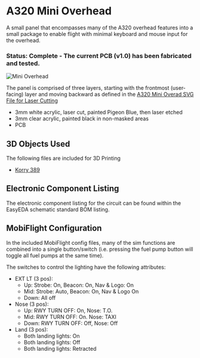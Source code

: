 # A320 Mini Overhead
A small panel that encompasses many of the A320 overhead features into a small package to enable flight with minimal keyboard and mouse input for the overhead.
### Status: **Complete** - The current PCB (v1.0) has been fabricated and tested.

![Mini Overhead](https://user-images.githubusercontent.com/2242776/149878500-271aab1d-ab63-4d59-a4bd-bb05953e75b0.jpeg)

The panel is comprised of three layers, starting with the frontmost (user-facing) layer and moving backward as defined in the [A320 Mini Overad SVG File for Laser Cutting](https://github.com/ssewell/mobiflight-panels/blob/main/aircraft/airbus-a32x/overhead/mini-overhead/a320-mini-overhead.svg)
 - 3mm white acrylic, laser cut, painted Pigeon Blue, then laser etched
 - 3mm clear acrylic, painted black in non-masked areas
 - PCB

 ## 3D Objects Used
 The following files are included for 3D Printing
  - [Korry 389](https://github.com/MobiFlight/mobiflight-panels/blob/main/common/korry/Korry%20Switch%20389%20(3mm%20lens%2C%20B3F-105X%20Switch).stl)
  ## Electronic Component Listing
The electronic component listing for the circuit can be found within the EasyEDA schematic standard BOM listing.

 ## MobiFlight Configuration

In the included MobiFlight config files, many of the sim functions are combined into a single button/switch (i.e. pressing the fuel pump button will toggle all fuel pumps at the same time).

The switches to control the lighting have the following attributes:
  * EXT LT (3 pos):
    * Up: Strobe: On, Beacon: On, Nav & Logo: On
    * Mid: Strobe: Auto, Beacon: On, Nav & Logo On
    * Down: All off
  * Nose (3 pos):
    * Up: RWY TURN OFF: On, Nose: T.O.
    * Mid: RWY TURN OFF: On. Nose: TAXI
    * Down: RWY TURN OFF: Off, Nose: Off
  * Land (3 pos): 
    * Both landing lights: On
    * Both landing lights: Off
    * Both landing lights: Retracted